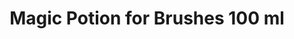 ---
title: "Magic Potion for Brushes 100 ml"
price: "920" 
desc: " AUXILIARY PRODUCTS"
img_path: "/assets/img/ABT117.jpg"
brand: Abteilung
available: true
special_offer: false
new: false
soon: false
cat: "ABTEILUNG-502"
subcat: "ABT-OSTALO"
subsubcat: ""
---